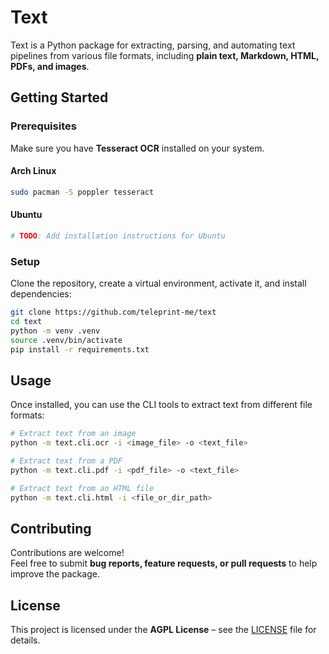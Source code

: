 # **Text**

Text is a Python package for extracting, parsing, and automating text pipelines from various file formats, including **plain text, Markdown, HTML, PDFs, and images**.

## **Getting Started**

### **Prerequisites**

Make sure you have **Tesseract OCR** installed on your system.

#### **Arch Linux**
```sh
sudo pacman -S poppler tesseract
```

#### **Ubuntu**
```sh
# TODO: Add installation instructions for Ubuntu
```

### **Setup**
Clone the repository, create a virtual environment, activate it, and install dependencies:

```sh
git clone https://github.com/teleprint-me/text
cd text
python -m venv .venv
source .venv/bin/activate
pip install -r requirements.txt
```

## **Usage**
Once installed, you can use the CLI tools to extract text from different file formats:

```sh
# Extract text from an image
python -m text.cli.ocr -i <image_file> -o <text_file>

# Extract text from a PDF
python -m text.cli.pdf -i <pdf_file> -o <text_file>

# Extract text from an HTML file
python -m text.cli.html -i <file_or_dir_path>
```

## **Contributing**
Contributions are welcome!  
Feel free to submit **bug reports, feature requests, or pull requests** to help improve the package.

## **License**
This project is licensed under the **AGPL License** – see the [LICENSE](LICENSE) file for details.
